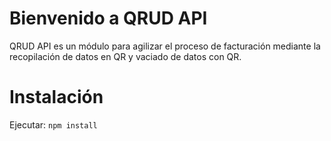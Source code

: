 # Bienvenido a QRUD API

QRUD API es un módulo para agilizar el proceso de facturación mediante la recopilación de datos en QR y vaciado de datos con QR.


# Instalación
Ejecutar: 
`npm install` 


